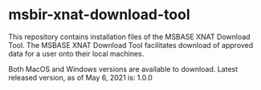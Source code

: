 # msbir-xnat-download-tool

This repository contains installation files of the MSBASE XNAT Download Tool.
The MSBASE XNAT Download Tool facilitates download of approved data for a user onto their local machines.

Both MacOS and Windows versions are available to download.
Latest released version, as of May 6, 2021 is: 1.0.0
